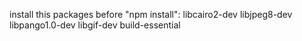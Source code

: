 install this packages before "npm install":
libcairo2-dev libjpeg8-dev libpango1.0-dev libgif-dev build-essential
